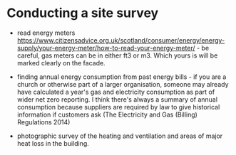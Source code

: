 # Conducting a site survey

- read energy meters https://www.citizensadvice.org.uk/scotland/consumer/energy/energy-supply/your-energy-meter/how-to-read-your-energy-meter/ - be careful, gas meters can be in either ft3 or m3. Which yours is will be marked clearly on the facade.

- finding annual energy consumption from past energy bills - if you are a church or otherwise part of a larger organisation, someone may already have calculated a year's gas and electricity consumption as part of wider net zero reporting.  I think there's always a summary of annual consumption because suppliers are required by law to give historical information if customers ask (The Electricity and Gas (Billing) Regulations 2014)

- photographic survey of the heating and ventilation and areas of major heat loss in the building.


